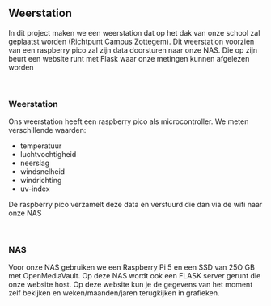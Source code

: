 <h2>Weerstation</h2>
<p>In dit project maken we een weerstation dat op het dak van onze school zal geplaatst worden (Richtpunt Campus Zottegem). Dit weerstation voorzien van een raspberry pico zal
zijn data doorsturen naar onze NAS. Die op zijn beurt een website runt met Flask waar onze metingen kunnen afgelezen worden</p>
<br>
<h3>Weerstation</h3>
<p>Ons weerstation heeft een raspberry pico als microcontroller. We meten verschillende waarden:</p>
<ul>
  <li>temperatuur</li>
  <li>luchtvochtigheid</li>
  <li>neerslag</li>
  <li>windsnelheid</li>
  <li>windrichting</li>
  <li>uv-index</li>
</ul>
<p>De raspberry pico verzamelt deze data en verstuurd die dan via de wifi naar onze NAS</p>
<br>
<h3>NAS</h3>
<p>Voor onze NAS gebruiken we een Raspberry Pi 5 en een SSD van 25O GB met OpenMediaVault. Op deze NAS wordt ook een FLASK server gerunt die onze website host. Op deze website kun je de gegevens van het moment zelf bekijken en weken/maanden/jaren terugkijken in grafieken.</p>
